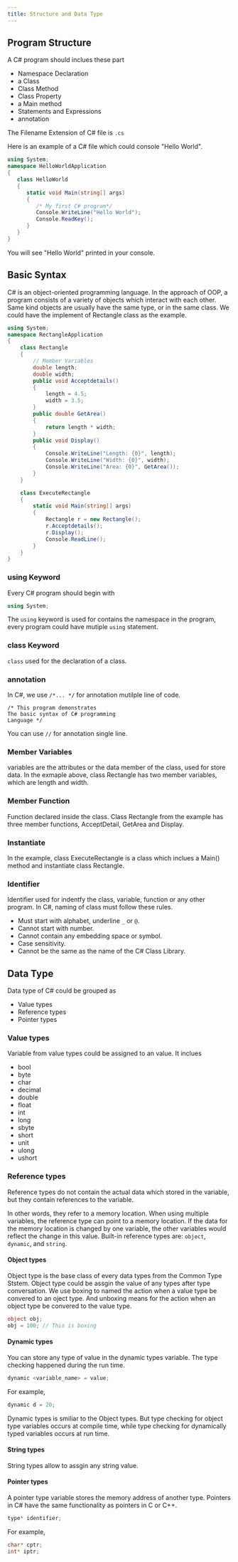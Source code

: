 ```yaml
---
title: Structure and Data Type
---
```


## Program Structure

A C# program should inclues these part

- Namespace Declaration
- a Class
- Class Method
- Class Property
- a Main method
- Statements and Expressions
- annotation

The Filename Extension of C# file is `.cs`

Here is an example of a C# file which could console "Hello World".

```cs
using System;
namespace HelloWorldApplication
{
   class HelloWorld
   {
      static void Main(string[] args)
      {
         /* My first C# program*/
         Console.WriteLine("Hello World");
         Console.ReadKey();
      }
   }
}
```

You will see "Hello World" printed in your console.

## Basic Syntax

C# is an object-oriented programming language. In the approach of OOP, a program consists of a variety of objects which interact with each other. Same kind objects are usually have the same type, or in the same class. We could have the implement of Rectangle class as the example.

```cs
using System;
namespace RectangleApplication
{
    class Rectangle
    {
        // Member Variables
        double length;
        double width;
        public void Acceptdetails()
        {
            length = 4.5;
            width = 3.5;
        }
        public double GetArea()
        {
            return length * width;
        }
        public void Display()
        {
            Console.WriteLine("Length: {0}", length);
            Console.WriteLine("Width: {0}", width);
            Console.WriteLine("Area: {0}", GetArea());
        }
    }

    class ExecuteRectangle
    {
        static void Main(string[] args)
        {
            Rectangle r = new Rectangle();
            r.Acceptdetails();
            r.Display();
            Console.ReadLine();
        }
    }
}
```

### using Keyword

Every C# program should begin with

```cs
using System;
```

The `using` keyword is used for contains the namespace in the program, every program could have mutiple `using` statement.

### class Keyword

`class` used for the declaration of a class.

### annotation

In C#, we use `/*... */` for annotation mutilple line of code.

```
/* This program demonstrates
The basic syntax of C# programming
Language */
```

You can use `//` for annotation single line.

### Member Variables

variables are the attributes or the data member of the class, used for store data. In the exmaple above, class Rectangle has two member variables, which are length and width.

### Member Function

Function declared inside the class. Class Rectangle from the example has three member functions, AcceptDetail, GetArea and Display.

### Instantiate

In the example, class ExecuteRectangle is a class which inclues a Main() method and instantiate class Rectangle.

### Identifier

Identifier used for indentfy the class, variable, function or any other program. In C#, naming of class must follow these rules.

- Must start with alphabet, underline `_` or `@`.
- Cannot start with number.
- Cannot contain any embedding space or symbol.
- Case sensitivity.
- Cannot be the same as the name of the C# Class Library.

## Data Type

Data type of C# could be grouped as

- Value types
- Reference types
- Pointer types

### Value types

Variable from value types could be assigned to an value. It inclues

- bool
- byte
- char
- decimal
- double
- float
- int
- long
- sbyte
- short
- unit
- ulong
- ushort

### Reference types

Reference types do not contain the actual data which stored in the variable, but they contain references to the variable.

In other words, they refer to a memory location. When using multiple variables, the reference type can point to a memory location. If the data for the memory location is changed by one variable, the other variables would reflect the change in this value. Built-in reference types are: `object`, `dynamic`, and `string`.

#### Object types

Object type is the base class of every data types from the Common Type Ststem. Object type could be assgin the value of any types after type conversation. We use boxing to named the action when a value type be convered to an oject type. And unboxing means for the action when an object type be convered to the value type.

```cs
object obj;
obj = 100; // This is boxing
```

#### Dynamic types

You can store any type of value in the dynamic types variable. The type checking happened during the run time.

```cs
dynamic <variable_name> = value;
```

For example,

```cs
dynamic d = 20;
```

Dynamic types is smiliar to the Object types. But type checking for object type variables occurs at compile time, while type checking for dynamically typed variables occurs at run time.

#### String types

String types allow to assgin any string value.

#### Pointer types

A pointer type variable stores the memory address of another type. Pointers in C# have the same functionality as pointers in C or C++.

```cs
type* identifier;
```

For example,

```cs
char* cptr;
int* iptr;
```
